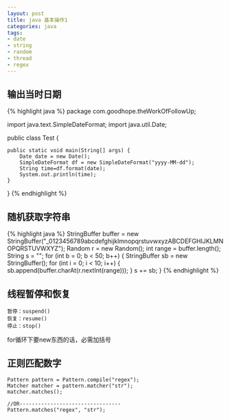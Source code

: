 ```yaml
---
layout: post
title: java 基本操作1
categories: java
tags: 
- date
- string
- random
- thread
- regex
---
```


## 输出当时日期

{% highlight java %}
package com.goodhope.theWorkOfFollowUp;

import java.text.SimpleDateFormat;
import java.util.Date;

public class Test {

    public static void main(String[] args) {
        Date date = new Date();
        SimpleDateFormat df = new SimpleDateFormat("yyyy-MM-dd");
        String time=df.format(date);
        System.out.println(time);
    }
}
{% endhighlight %}

## 随机获取字符串

{% highlight java %}
StringBuffer buffer = new StringBuffer("_0123456789abcdefghijklmnopqrstuvwxyzABCDEFGHIJKLMNOPQRSTUVWXYZ");
Random r = new Random();
int range = buffer.length();
String s = "";
for (int b = 0; b < 50; b++) {
    StringBuffer sb = new StringBuffer();
    for (int i = 0; i < 10; i++) {
        sb.append(buffer.charAt(r.nextInt(range)));
    }
    s += sb;
}
{% endhighlight %}

## 线程暂停和恢复

    暂停：suspend()
    恢复：resume()
    停止：stop()

for循环下要new东西的话，必需加括号

## 正则匹配数字

    Pattern pattern = Pattern.compile("regex");
    Matcher matcher = pattern.matcher("str");
    matcher.matches();

    //OR---------------------------------
    Pattern.matches("regex", "str");




